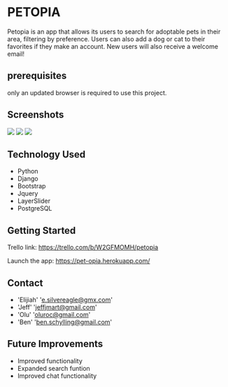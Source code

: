# **PETOPIA**

Petopia is an app that allows its users to search for adoptable pets in their area, filtering by preference. Users can also add a dog or cat to their favorites if they make an account. New users will also receive a welcome email! 
## prerequisites
only an updated browser is required to use this project.

## Screenshots
<img src="https://i.imgur.com/IthdgZT.png">
<img src="https://i.imgur.com/24UVPSo.png">
<img src="https://i.imgur.com/dyou5Te.png">




## Technology Used
- Python
- Django
- Bootstrap
- Jquery
- LayerSlider
- PostgreSQL


## Getting Started
Trello link: https://trello.com/b/W2GFMOMH/petopia

Launch the app: https://pet-opia.herokuapp.com/  

## Contact
- 'Elijiah' 'e.silvereagle@gmx.com'
- 'Jeff' 'jeffjmart@gmail.com'
- 'Olu' 'oluroc@gmail.com'
- 'Ben' 'ben.schylling@gmail.com'
## Future Improvements
- Improved functionality 
- Expanded search funtion
- Improved chat functionality


